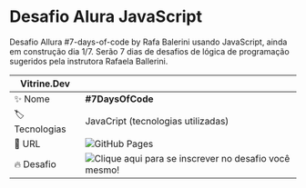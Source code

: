 # Desafio Alura JavaScript
Desafio Allura #7-days-of-code by Rafa Balerini usando JavaScript, ainda em construção dia 1/7. Serão 7 dias de desafios de lógica de programação sugeridos pela instrutora Rafaela Ballerini.


| Vitrine.Dev |     |
| -------------  | --- |
| :sparkles: Nome        | **#7DaysOfCode**
| :label: Tecnologias | JavaCript (tecnologias utilizadas)
| :rocket: URL         | ![GitHub Pages](https://sadybeca.github.io/desafio-alura-js-rafa-balerini-1/)
| :fire: Desafio     | ![Clique aqui para se inscrever no desafio você mesmo!](https://7daysofcode.io/matricula/logica-programacao)

